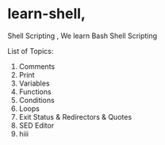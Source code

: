 # learn-shell,
Shell Scripting , We learn Bash Shell Scripting

List of Topics:

1. Comments
2. Print
3. Variables
4. Functions
5. Conditions
6. Loops
7. Exit Status & Redirectors & Quotes
8. SED Editor
9. hiii



